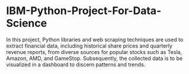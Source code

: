 # IBM-Python-Project-For-Data-Science
In this project, Python libraries and web scraping techniques are used to extract financial data, including historical share prices and quarterly revenue reports, from diverse sources for popular stocks such as Tesla, Amazon, AMD, and GameStop. Subsequently, the collected data is to be visualized in a dashboard to discern patterns and trends.
